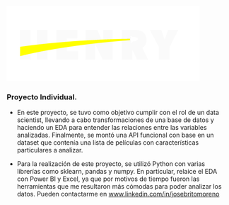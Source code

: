 ![](https://github.com/abritoj/Proyecto-ML/blob/master/images/68747470733a2f2f643331757a386c77666d796e38672e636c6f756466726f6e742e6e65742f4173736574732f6c6f676f2d68656e72792d77686974652d6c672e706e67.png)
### Proyecto Individual.

- En este proyecto, se tuvo como objetivo cumplir con el rol de un data scientist, llevando a cabo transformaciones de una base de datos y haciendo un EDA para entender las relaciones entre las variables analizadas. Finalmente, se montó una API funcional con base en un dataset que contenía una lista de películas con características particulares a analizar.

- Para la realización de este proyecto, se utilizó Python con varias librerías como sklearn, pandas y numpy. En particular, relaice el EDA con Power BI y Excel, ya que por motivos de tiempo fueron las herramientas que me resultaron más cómodas para poder analizar los datos.
Pueden contactarme en www.linkedin.com/in/josebritomoreno


